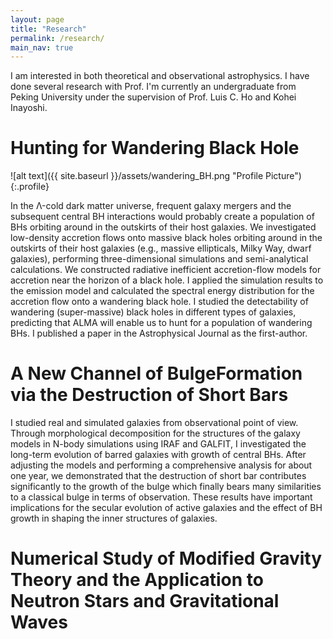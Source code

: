 ```yaml
---
layout: page
title: "Research"
permalink: /research/
main_nav: true
---
```


I am interested in both theoretical and observational astrophysics. I have done several research with Prof. 
I'm currently an undergraduate from Peking University under the supervision of Prof. Luis C. Ho and Kohei Inayoshi.

<h1> Hunting for Wandering Black Hole </h1>

![alt text]({{ site.baseurl }}/assets/wandering_BH.png "Profile Picture"){:.profile}

In the Λ-cold dark matter universe, frequent galaxy mergers and the subsequent central BH interactions would probably create a population of BHs orbiting around in the outskirts of their host galaxies. We investigated low-density accretion flows onto massive black holes orbiting around in the outskirts of their host galaxies (e.g., massive ellipticals, Milky Way, dwarf galaxies), performing three-dimensional simulations and semi-analytical calculations. We constructed radiative inefficient accretion-flow models for accretion near the horizon of a black hole. I applied the simulation results to the emission model and calculated the spectral energy distribution for the accretion flow onto a wandering black hole. I studied the detectability of wandering (super-massive) black holes in different types of galaxies, predicting that ALMA will enable us to hunt for a population of wandering BHs. I published a paper in the Astrophysical Journal as the first-author.

<h1> A New Channel of BulgeFormation via the Destruction of Short Bars </h1>

I studied real and simulated galaxies from observational point of view. Through morphological decomposition for the structures of the galaxy models in N-body simulations using IRAF and GALFIT, I investigated the long-term evolution of barred galaxies with growth of central BHs. After adjusting the models and performing a comprehensive analysis for about one year, we demonstrated that the destruction of short bar contributes significantly to the growth of the bulge which finally bears many similarities to a classical bulge in terms of observation. These results have important implications for the secular evolution of active galaxies and the effect of BH growth in shaping the inner structures of galaxies.

<h1> Numerical Study of Modified Gravity Theory and the Application to Neutron Stars and Gravitational Waves </h1>